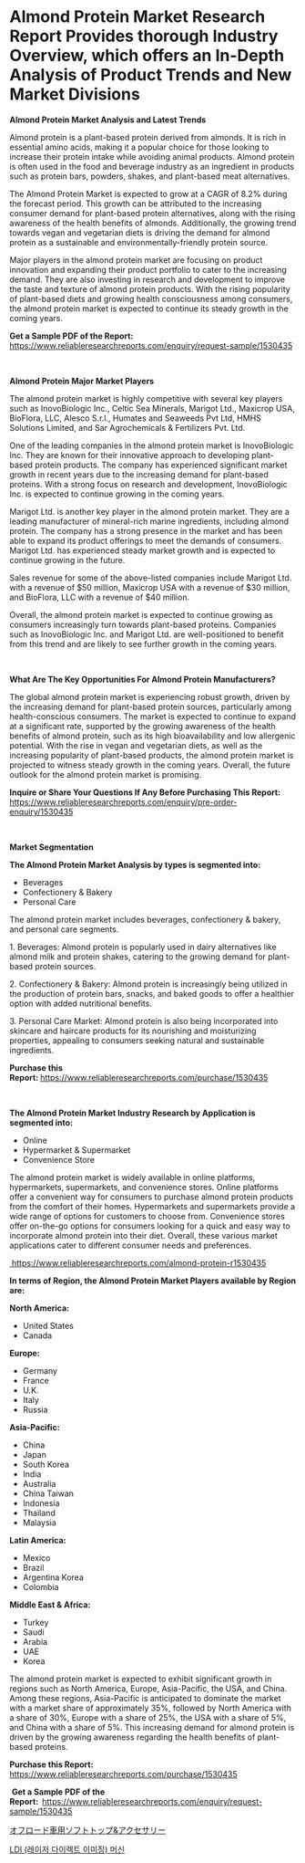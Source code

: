 <p><h1>Almond Protein Market Research Report Provides thorough Industry Overview, which offers an In-Depth Analysis of Product Trends and New Market Divisions</h1></p><p><strong>Almond Protein Market Analysis and Latest Trends</strong></p>
<p><p>Almond protein is a plant-based protein derived from almonds. It is rich in essential amino acids, making it a popular choice for those looking to increase their protein intake while avoiding animal products. Almond protein is often used in the food and beverage industry as an ingredient in products such as protein bars, powders, shakes, and plant-based meat alternatives.</p><p>The Almond Protein Market is expected to grow at a CAGR of 8.2% during the forecast period. This growth can be attributed to the increasing consumer demand for plant-based protein alternatives, along with the rising awareness of the health benefits of almonds. Additionally, the growing trend towards vegan and vegetarian diets is driving the demand for almond protein as a sustainable and environmentally-friendly protein source.</p><p>Major players in the almond protein market are focusing on product innovation and expanding their product portfolio to cater to the increasing demand. They are also investing in research and development to improve the taste and texture of almond protein products. With the rising popularity of plant-based diets and growing health consciousness among consumers, the almond protein market is expected to continue its steady growth in the coming years.</p></p>
<p><strong>Get a Sample PDF of the Report:&nbsp;</strong> <a href="https://www.reliableresearchreports.com/enquiry/request-sample/1530435">https://www.reliableresearchreports.com/enquiry/request-sample/1530435</a></p>
<p>&nbsp;</p>
<p><strong>Almond Protein Major Market Players</strong></p>
<p><p>The almond protein market is highly competitive with several key players such as InovoBiologic Inc., Celtic Sea Minerals, Marigot Ltd., Maxicrop USA, BioFlora, LLC, Alesco S.r.l., Humates and Seaweeds Pvt Ltd, HMHS Solutions Limited, and Sar Agrochemicals & Fertilizers Pvt. Ltd. </p><p>One of the leading companies in the almond protein market is InovoBiologic Inc. They are known for their innovative approach to developing plant-based protein products. The company has experienced significant market growth in recent years due to the increasing demand for plant-based proteins. With a strong focus on research and development, InovoBiologic Inc. is expected to continue growing in the coming years.</p><p>Marigot Ltd. is another key player in the almond protein market. They are a leading manufacturer of mineral-rich marine ingredients, including almond protein. The company has a strong presence in the market and has been able to expand its product offerings to meet the demands of consumers. Marigot Ltd. has experienced steady market growth and is expected to continue growing in the future.</p><p>Sales revenue for some of the above-listed companies include Marigot Ltd. with a revenue of $50 million, Maxicrop USA with a revenue of $30 million, and BioFlora, LLC with a revenue of $40 million.</p><p>Overall, the almond protein market is expected to continue growing as consumers increasingly turn towards plant-based proteins. Companies such as InovoBiologic Inc. and Marigot Ltd. are well-positioned to benefit from this trend and are likely to see further growth in the coming years.</p></p>
<p>&nbsp;</p>
<p><strong>What Are The Key Opportunities For Almond Protein Manufacturers?</strong></p>
<p><p>The global almond protein market is experiencing robust growth, driven by the increasing demand for plant-based protein sources, particularly among health-conscious consumers. The market is expected to continue to expand at a significant rate, supported by the growing awareness of the health benefits of almond protein, such as its high bioavailability and low allergenic potential. With the rise in vegan and vegetarian diets, as well as the increasing popularity of plant-based products, the almond protein market is projected to witness steady growth in the coming years. Overall, the future outlook for the almond protein market is promising.</p></p>
<p><strong>Inquire or Share Your Questions If Any Before Purchasing This Report:</strong> <a href="https://www.reliableresearchreports.com/enquiry/pre-order-enquiry/1530435">https://www.reliableresearchreports.com/enquiry/pre-order-enquiry/1530435</a></p>
<p>&nbsp;</p>
<p><strong>Market Segmentation</strong></p>
<p><strong>The Almond Protein Market Analysis by types is segmented into:</strong></p>
<p><ul><li>Beverages</li><li>Confectionery & Bakery</li><li>Personal Care</li></ul></p>
<p><p>The almond protein market includes beverages, confectionery & bakery, and personal care segments. </p><p>1. Beverages: Almond protein is popularly used in dairy alternatives like almond milk and protein shakes, catering to the growing demand for plant-based protein sources.</p><p>2. Confectionery & Bakery: Almond protein is increasingly being utilized in the production of protein bars, snacks, and baked goods to offer a healthier option with added nutritional benefits.</p><p>3. Personal Care Market: Almond protein is also being incorporated into skincare and haircare products for its nourishing and moisturizing properties, appealing to consumers seeking natural and sustainable ingredients.</p></p>
<p><strong>Purchase this Report:&nbsp;</strong><a href="https://www.reliableresearchreports.com/purchase/1530435">https://www.reliableresearchreports.com/purchase/1530435</a></p>
<p>&nbsp;</p>
<p><strong>The Almond Protein Market Industry Research by Application is segmented into:</strong></p>
<p><ul><li>Online</li><li>Hypermarket & Supermarket</li><li>Convenience Store</li></ul></p>
<p><p>The almond protein market is widely available in online platforms, hypermarkets, supermarkets, and convenience stores. Online platforms offer a convenient way for consumers to purchase almond protein products from the comfort of their homes. Hypermarkets and supermarkets provide a wide range of options for customers to choose from. Convenience stores offer on-the-go options for consumers looking for a quick and easy way to incorporate almond protein into their diet. Overall, these various market applications cater to different consumer needs and preferences.</p></p>
<p><a href="https://www.reliableresearchreports.com/almond-protein-r1530435">&nbsp;https://www.reliableresearchreports.com/almond-protein-r1530435</a></p>
<p><strong>In terms of Region, the Almond Protein Market Players available by Region are:</strong></p>
<p>
    <p> <strong> North America: </strong>
        <ul>
            <li>United States</li>
            <li>Canada</li>
        </ul>
        </p> 
    <p> <strong> Europe: </strong>
        <ul>
            <li>Germany</li>
            <li>France</li>
            <li>U.K.</li>
            <li>Italy</li>
            <li>Russia</li>
        </ul>
        </p> 
    <p> <strong> Asia-Pacific: </strong>
        <ul>
            <li>China</li>
            <li>Japan</li>
            <li>South Korea</li>
            <li>India</li>
            <li>Australia</li>
            <li>China Taiwan</li>
            <li>Indonesia</li>
            <li>Thailand</li>
            <li>Malaysia</li>
        </ul>
        </p> 
    <p> <strong> Latin America: </strong>
        <ul>
            <li>Mexico</li>
            <li>Brazil</li>
            <li>Argentina Korea</li>
            <li>Colombia</li>
        </ul>
        </p> 
    <p> <strong> Middle East & Africa: </strong>
        <ul>
            <li>Turkey</li>
            <li>Saudi</li>
            <li>Arabia</li>
            <li>UAE</li>
            <li>Korea</li>
        </ul>
    </p>
    </p>
<p><p>The almond protein market is expected to exhibit significant growth in regions such as North America, Europe, Asia-Pacific, the USA, and China. Among these regions, Asia-Pacific is anticipated to dominate the market with a market share of approximately 35%, followed by North America with a share of 30%, Europe with a share of 25%, the USA with a share of 5%, and China with a share of 5%. This increasing demand for almond protein is driven by the growing awareness regarding the health benefits of plant-based proteins.</p></p>
<p><strong>Purchase this Report: </strong><a href="https://www.reliableresearchreports.com/purchase/1530435">https://www.reliableresearchreports.com/purchase/1530435</a></p>
<p>&nbsp;<strong>Get a Sample PDF of the Report:&nbsp;&nbsp;</strong><a href="https://www.reliableresearchreports.com/enquiry/request-sample/1530435">https://www.reliableresearchreports.com/enquiry/request-sample/1530435</a></p>
<p><strong></strong></p>
<p><p><a href="https://medium.com/@frankfurter35566/%E3%82%AA%E3%83%95%E3%83%AD%E3%83%BC%E3%83%89%E8%BB%8A%E8%BB%9F%E8%93%8B%E3%81%8A%E3%82%88%E3%81%B3%E3%82%A2%E3%82%AF%E3%82%BB%E3%82%B5%E3%83%AA%E3%83%BC%E5%B8%82%E5%A0%B4%E3%81%AE%E8%A6%8F%E6%A8%A1%E3%81%A8%E3%82%B7%E3%82%A7%E3%82%A2%E5%88%86%E6%9E%90-%E6%88%90%E9%95%B7%E3%83%88%E3%83%AC%E3%83%B3%E3%83%89%E3%81%A82024%E5%B9%B4%E3%81%8B%E3%82%892031%E5%B9%B4%E3%81%AE%E4%BA%88%E6%B8%AC-af6b9a9e16fd">オフロード車用ソフトトップ&アクセサリー</a></p><p><a href="https://medium.com/@sophieinleeds/ldi-%EB%A0%88%EC%9D%B4%EC%A0%80-%EB%8B%A4%EC%9D%B4%EB%A0%89%ED%8A%B8-%EC%9D%B4%EB%AF%B8%EC%A7%95-%EA%B8%B0%EA%B3%84-%EC%8B%9C%EC%9E%A5-%EA%B7%9C%EB%AA%A8-%EB%B0%8F-%EC%A0%90%EC%9C%A0%EC%9C%A8-%EB%B6%84%EC%84%9D-%EC%84%B1%EC%9E%A5-%EB%8F%99%ED%96%A5-%EB%B0%8F-%EC%98%88%EC%B8%A1-2024%EB%85%84-2031%EB%85%84-ec7ba0b35f2e">LDI (레이저 다이렉트 이미징) 머신</a></p></p>